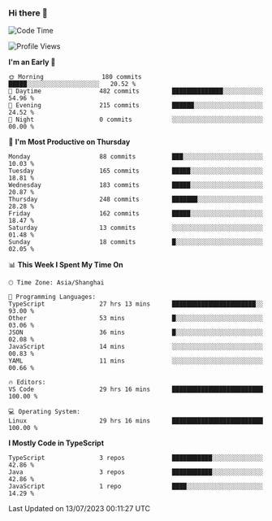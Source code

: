 ### Hi there 👋

<!--
**waynelwz/waynelwz** is a ✨ _special_ ✨ repository because its `README.md` (this file) appears on your GitHub profile.

Here are some ideas to get you started:

- 🔭 I’m currently working on ...
- 🌱 I’m currently learning ...
- 👯 I’m looking to collaborate on ...
- 🤔 I’m looking for help with ...
- 💬 Ask me about ...
- 📫 How to reach me: ...
- 😄 Pronouns: ...
- ⚡ Fun fact: ...
-->

<!--START_SECTION:waka-->
![Code Time](http://img.shields.io/badge/Code%20Time-1%2C630%20hrs%2037%20mins-blue)

![Profile Views](http://img.shields.io/badge/Profile%20Views-0-blue)

**I'm an Early 🐤** 

```text
🌞 Morning                180 commits         █████░░░░░░░░░░░░░░░░░░░░   20.52 % 
🌆 Daytime                482 commits         ██████████████░░░░░░░░░░░   54.96 % 
🌃 Evening                215 commits         ██████░░░░░░░░░░░░░░░░░░░   24.52 % 
🌙 Night                  0 commits           ░░░░░░░░░░░░░░░░░░░░░░░░░   00.00 % 
```
📅 **I'm Most Productive on Thursday** 

```text
Monday                   88 commits          ███░░░░░░░░░░░░░░░░░░░░░░   10.03 % 
Tuesday                  165 commits         █████░░░░░░░░░░░░░░░░░░░░   18.81 % 
Wednesday                183 commits         █████░░░░░░░░░░░░░░░░░░░░   20.87 % 
Thursday                 248 commits         ███████░░░░░░░░░░░░░░░░░░   28.28 % 
Friday                   162 commits         █████░░░░░░░░░░░░░░░░░░░░   18.47 % 
Saturday                 13 commits          ░░░░░░░░░░░░░░░░░░░░░░░░░   01.48 % 
Sunday                   18 commits          █░░░░░░░░░░░░░░░░░░░░░░░░   02.05 % 
```


📊 **This Week I Spent My Time On** 

```text
🕑︎ Time Zone: Asia/Shanghai

💬 Programming Languages: 
TypeScript               27 hrs 13 mins      ███████████████████████░░   93.00 % 
Other                    53 mins             █░░░░░░░░░░░░░░░░░░░░░░░░   03.06 % 
JSON                     36 mins             █░░░░░░░░░░░░░░░░░░░░░░░░   02.08 % 
JavaScript               14 mins             ░░░░░░░░░░░░░░░░░░░░░░░░░   00.83 % 
YAML                     11 mins             ░░░░░░░░░░░░░░░░░░░░░░░░░   00.66 % 

🔥 Editors: 
VS Code                  29 hrs 16 mins      █████████████████████████   100.00 % 

💻 Operating System: 
Linux                    29 hrs 16 mins      █████████████████████████   100.00 % 
```

**I Mostly Code in TypeScript** 

```text
TypeScript               3 repos             ███████████░░░░░░░░░░░░░░   42.86 % 
Java                     3 repos             ███████████░░░░░░░░░░░░░░   42.86 % 
JavaScript               1 repo              ████░░░░░░░░░░░░░░░░░░░░░   14.29 % 
```




 Last Updated on 13/07/2023 00:11:27 UTC
<!--END_SECTION:waka-->
